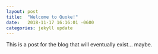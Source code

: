 ```yaml
---
layout: post
title:  "Welcome to Quoke!"
date:   2018-11-17 16:16:01 -0600
categories: jekyll update
---
```


This is a post for the blog that will eventually exist... maybe.